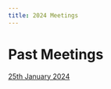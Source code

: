 ```yaml
---
title: 2024 Meetings
---
```


# Past Meetings

[25th January 2024](/collaboration/communication/monthly-meetings/2024-meetings/20240125-meeting)
